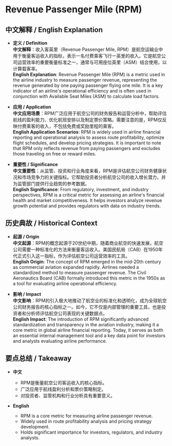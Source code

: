 # Revenue Passenger Mile (RPM)

## 中文解释 / English Explanation

* **定义 / Definition**  
  **中文解释**：收入客英里（Revenue Passenger Mile, RPM）是航空运输业中用于衡量客运收入的指标，表示一名付费乘客飞行一英里的收入。它是航空公司运营效率的重要衡量标准之一，通常与可用座位英里（ASM）结合使用，以计算载客率。  
  **English Explanation**: Revenue Passenger Mile (RPM) is a metric used in the airline industry to measure passenger revenue, representing the revenue generated by one paying passenger flying one mile. It is a key indicator of an airline's operational efficiency and is often used in conjunction with Available Seat Miles (ASM) to calculate load factors.

* **应用 / Application**  
  **中文应用场景**：RPM广泛应用于航空公司的财务报告和运营分析中，帮助评估航线的盈利能力、优化航班安排以及制定票价策略。需要注意的是，RPM仅反映付费乘客的收入，不包括免费或奖励里程的乘客。  
  **English Application Scenarios**: RPM is widely used in airline financial reporting and operational analysis to assess route profitability, optimize flight schedules, and develop pricing strategies. It is important to note that RPM only reflects revenue from paying passengers and excludes those traveling on free or reward miles.

* **重要性 / Significance**  
  **中文重要性**：从监管、投资和行业角度来看，RPM是评估航空公司财务健康状况和市场竞争力的关键指标。它帮助投资者分析航空公司的收入增长潜力，并为监管部门提供行业趋势的参考数据。  
  **English Significance**: From regulatory, investment, and industry perspectives, RPM is a critical metric for assessing an airline's financial health and market competitiveness. It helps investors analyze revenue growth potential and provides regulators with data on industry trends.

## 历史典故 / Historical Context

* **起源 / Origin**  
  **中文起源**：RPM的概念起源于20世纪中期，随着商业航空的快速发展，航空公司需要一种标准化的方法来衡量客运收入。美国民航局（CAB）在1950年代正式引入这一指标，作为评估航空公司运营效率的工具。  
  **English Origin**: The concept of RPM emerged in the mid-20th century as commercial aviation expanded rapidly. Airlines needed a standardized method to measure passenger revenue. The Civil Aeronautics Board (CAB) formally introduced this metric in the 1950s as a tool for evaluating airline operational efficiency.

* **影响 / Impact**  
  **中文影响**：RPM的引入极大地推动了航空业的标准化和透明化，成为全球航空公司财务报告的核心指标之一。如今，它不仅是内部管理的重要工具，也是投资者和分析师评估航空公司表现的关键数据点。  
  **English Impact**: The introduction of RPM significantly advanced standardization and transparency in the aviation industry, making it a core metric in global airline financial reporting. Today, it serves as both an essential internal management tool and a key data point for investors and analysts evaluating airline performance.

## 要点总结 / Takeaway

* **中文**  
  - RPM是衡量航空公司客运收入的核心指标。  
  - 广泛应用于航线盈利分析和票价策略制定。  
  - 对投资者、监管机构和行业分析具有重要意义。

* **English**  
  - RPM is a core metric for measuring airline passenger revenue.  
  - Widely used in route profitability analysis and pricing strategy development.  
  - Holds significant importance for investors, regulators, and industry analysts.